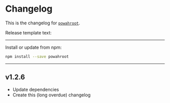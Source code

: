 # Changelog
This is the changelog for [`powahroot`](https://npmjs.org/package/powahroot).


Release template text:

-----

Install or update from npm:

```bash
npm install --save powahroot
```

-----

## v1.2.6
 - Update dependencies
 - Create this (long overdue) changelog
